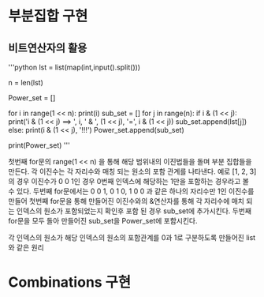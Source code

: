 # 부분집합 구현
## 비트연산자의 활용
'''python
lst = list(map(int,input().split()))

n = len(lst)

Power_set = []

for i in range(1 << n):
    print(i)
    sub_set = []
    for j in range(n):
        if i & (1 << j):
            print('i & (1 << j) ==> ', i, ' & ', (1 << j), '=', i & (1 << j))
            sub_set.append(lst[j])
        else:
            print(i & (1 << j), '!!!')
    Power_set.append(sub_set)

print(Power_set)
'''

첫번째 for문의 range(1 << n) 을 통해 해당 범위내의 이진법들을 돌며 부분 집합들을 만든다.
각 이진수는 각 자리수와 매칭 되는 원소의 포함 관계를 나타낸다.
예로 [1, 2, 3]의 경우 이진수가 0 0 1인 경우 0번째 인덱스에 해당하는 1만을 포함하는 경우라고 볼 수 있다.
두번째 for문에서는 0 0 1, 0 1 0, 1 0 0 과 같은 하나의 자리수만 1인 이진수를 만들어 첫번째 for문을 통해 만들어진 이진수와의 &연산자를 통해 각 자리수에 매치 되는 인덱스의 원소가 포함되었는지 확인후 포함 된 경우 sub_set에 추가시킨다.
두번째 for문을 모두 돌아 만들어진 sub_set을 Power_set에 포함시킨다.

각 인덱스의 원소가 해당 인덱스의 원소의 포함관계를 0과 1로 구분하도록 만들어진 list와 같은 원리


# Combinations 구현

